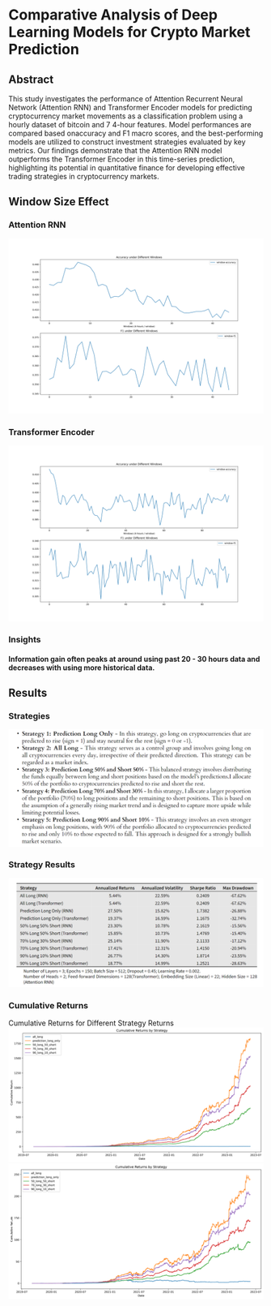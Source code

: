 # Comparative Analysis of Deep Learning Models for Crypto Market Prediction
## Abstract 
This study investigates the performance of Attention Recurrent Neural Network (Attention RNN) and Transformer Encoder models for predicting cryptocurrency market movements as a classification problem using a hourly dataset of bitcoin and 7 4-hour features. Model performances are compared based onaccuracy and F1 macro scores, and the best-performing models are utilized to construct investment strategies evaluated by key metrics. Our findings demonstrate that the Attention RNN model outperforms the Transformer Encoder in this time-series prediction, highlighting its potential in quantitative finance for developing effective trading strategies in cryptocurrency markets.
## Window Size Effect
### Attention RNN
![Attention RNN](metrics/attentionRNN/window_metrics_plot.png)
### Transformer Encoder
![Transformer Encoder](metrics/transformerencoder/window_metrics_plot.png)
### Insights
#### Information gain often peaks at around using past 20 - 30 hours data and decreases with using more historical data.
## Results
### Strategies
![Strategies](metrics/Strategy.png)
### Strategy Results
![Strategy Results](metrics/Strategy_Results.png)
### Cumulative Returns
Cumulative Returns for Different Strategy Returns
![Alt text](metrics/RNN_returns.png)
![Alt text](metrics/Transformer_returns.png)